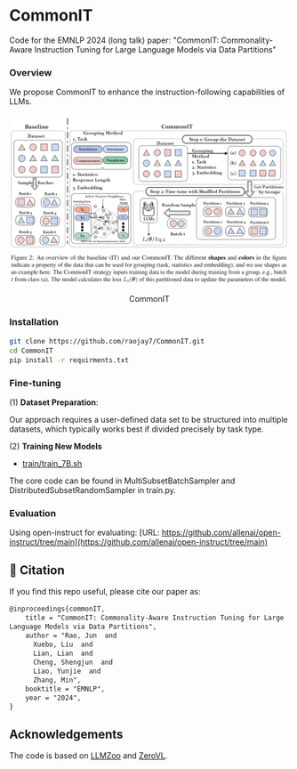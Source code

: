 # CommonIT
Code for the EMNLP 2024 (long talk) paper: "CommonIT: Commonality-Aware Instruction Tuning for Large Language Models via Data Partitions"


### **Overview**

We propose CommonIT to enhance the instruction-following capabilities of LLMs.

<div align="center">
    <img src="llmzoo/figures/method.jpg" width=500></img>
    <p class="image-caption">CommonIT</p>
</div>


### **Installation**

```bash
git clone https://github.com/raojay7/CommonIT.git
cd CommonIT
pip install -r requirments.txt
```

### **Fine-tuning**

(1) **Dataset Preparation**: 

Our approach requires a user-defined data set to be structured into multiple datasets, which typically works best if divided precisely by task type.

(2) **Training New Models**

- [train/train_7B.sh](https://github.com/raojay7/CommonIT/tree/main/scripts/train_7B.sh)
  
The core code can be found in MultiSubsetBatchSampler and DistributedSubsetRandomSampler in train.py.


### **Evaluation**

Using open-instruct for evaluating:
[URL: https://github.com/allenai/open-instruct/tree/main](https://github.com/allenai/open-instruct/tree/main)


## **📝 Citation**<a name="citation"></a>
If you find this repo useful, please cite our paper as:
```
@inproceedings{commonIT,
    title = "CommonIT: Commonality-Aware Instruction Tuning for Large Language Models via Data Partitions",
    author = "Rao, Jun  and
      Xuebo, Liu  and
      Lian, Lian  and
      Cheng, Shengjun  and
      Liao, Yunjie  and
      Zhang, Min",
    booktitle = "EMNLP",
    year = "2024",
}
```
## Acknowledgements
The code is based on [LLMZoo](https://github.com/FreedomIntelligence/LLMZoo) and [ZeroVL](https://github.com/zerovl/ZeroVL).


